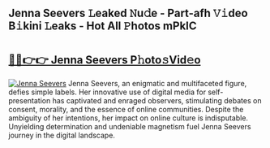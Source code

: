 ## Jenna Seevers 𝙻eaked 𝙽u𝚍e - Part-afh 𝚅𝚒deo B𝚒kini 𝙻eaks - Hot All 𝙿hotos mPkIC

# <h2><a href="http://ld3kjpb.urlbe.top/?page=Jenna+Seevers">🔗🔗👉👉 Jenna Seevers P𝚑oto𝚜Vid𝚎o</a></h2>

[![Jenna Seevers](https://i.imgur.com/eBuTRDB.gif)](http://ld3kjpb.urlbe.top/?page=Jenna+Seevers)
Jenna Seevers, an enigmatic and multifaceted figure, defies simple labels. Her innovative use of digital media for self-presentation has captivated and enraged observers, stimulating debates on consent, morality, and the essence of online communities. Despite the ambiguity of her intentions, her impact on online culture is indisputable. Unyielding determination and undeniable magnetism fuel Jenna Seevers journey in the digital landscape.
